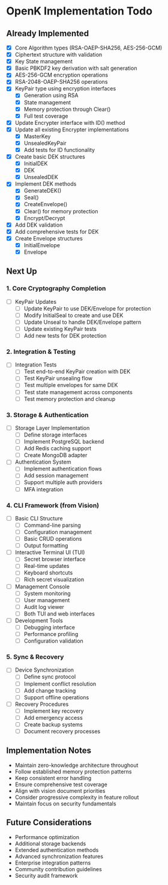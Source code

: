 # OpenK Implementation Todo

## Already Implemented
- [x] Core Algorithm types (RSA-OAEP-SHA256, AES-256-GCM)
- [x] Ciphertext structure with validation
- [x] Key State management
- [x] Basic PBKDF2 key derivation with salt generation
- [x] AES-256-GCM encryption operations
- [x] RSA-2048-OAEP-SHA256 operations
- [x] KeyPair type using encryption interfaces
  - [x] Generation using RSA
  - [x] State management
  - [x] Memory protection through Clear()
  - [x] Full test coverage
- [x] Update Encrypter interface with ID() method
- [x] Update all existing Encrypter implementations
  - [x] MasterKey
  - [x] UnsealedKeyPair
  - [x] Add tests for ID functionality
- [x] Create basic DEK structures
  - [x] InitialDEK
  - [x] DEK
  - [x] UnsealedDEK
- [x] Implement DEK methods
  - [x] GenerateDEK()
  - [x] Seal()
  - [x] CreateEnvelope()
  - [x] Clear() for memory protection
  - [x] Encrypt/Decrypt
- [x] Add DEK validation
- [x] Add comprehensive tests for DEK
- [x] Create Envelope structures
  - [x] InitialEnvelope
  - [x] Envelope

## Next Up

### 1. Core Cryptography Completion
- [ ] KeyPair Updates
  - [ ] Update KeyPair to use DEK/Envelope for protection
  - [ ] Modify InitialSeal to create and use DEK
  - [ ] Update Unseal to handle DEK/Envelope pattern
  - [ ] Update existing KeyPair tests
  - [ ] Add new tests for DEK protection

### 2. Integration & Testing
- [ ] Integration Tests
  - [ ] Test end-to-end KeyPair creation with DEK
  - [ ] Test KeyPair unsealing flow
  - [ ] Test multiple envelopes for same DEK
  - [ ] Test state management across components
  - [ ] Test memory protection and cleanup

### 3. Storage & Authentication
- [ ] Storage Layer Implementation
  - [ ] Define storage interfaces
  - [ ] Implement PostgreSQL backend
  - [ ] Add Redis caching support
  - [ ] Create MongoDB adapter
- [ ] Authentication System
  - [ ] Implement authentication flows
  - [ ] Add session management
  - [ ] Support multiple auth providers
  - [ ] MFA integration

### 4. CLI Framework (from Vision)
- [ ] Basic CLI Structure
  - [ ] Command-line parsing
  - [ ] Configuration management
  - [ ] Basic CRUD operations
  - [ ] Output formatting
- [ ] Interactive Terminal UI (TUI)
  - [ ] Secret browser interface
  - [ ] Real-time updates
  - [ ] Keyboard shortcuts
  - [ ] Rich secret visualization
- [ ] Management Console
  - [ ] System monitoring
  - [ ] User management
  - [ ] Audit log viewer
  - [ ] Both TUI and web interfaces
- [ ] Development Tools
  - [ ] Debugging interface
  - [ ] Performance profiling
  - [ ] Configuration validation

### 5. Sync & Recovery
- [ ] Device Synchronization
  - [ ] Define sync protocol
  - [ ] Implement conflict resolution
  - [ ] Add change tracking
  - [ ] Support offline operations
- [ ] Recovery Procedures
  - [ ] Implement key recovery
  - [ ] Add emergency access
  - [ ] Create backup systems
  - [ ] Document recovery processes

## Implementation Notes
- Maintain zero-knowledge architecture throughout
- Follow established memory protection patterns
- Keep consistent error handling
- Ensure comprehensive test coverage
- Align with vision document priorities
- Consider progressive complexity in feature rollout
- Maintain focus on security fundamentals

## Future Considerations
- Performance optimization
- Additional storage backends
- Extended authentication methods
- Advanced synchronization features
- Enterprise integration patterns
- Community contribution guidelines
- Security audit framework